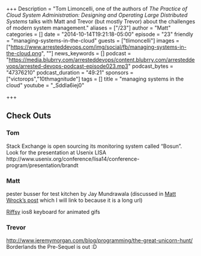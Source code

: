 +++
Description = "Tom Limoncelli, one of the authors of _The Practice of Cloud System Administration: Designing and Operating Large Distributed Systems_ talks with Matt and Trevor (but mostly Trevor) about the challenges of modern system management."
aliases = ["/23"]
author = "Matt"
categories = []
date = "2014-10-14T19:21:18-05:00"
episode = "23"
friendly = "managing-systems-in-the-cloud"
guests = ["tlimoncelli"]
images = ["https://www.arresteddevops.com/img/social/fb/managing-systems-in-the-cloud.png", ""]
news_keywords = []
podcast = "https://media.blubrry.com/arresteddevops/content.blubrry.com/arresteddevops/arrested-devops-podcast-episode023.mp3"
podcast_bytes = "47376210"
podcast_duration = "49:21"
sponsors = ["victorops","10thmagnitude"]
tags = []
title = "managing systems in the cloud"
youtube = "_SddIa6iej0"

+++
<h2>Check Outs</h2>
<h3>Tom</h3>
Stack Exchange is open sourcing its monitoring system called “Bosun”. Look for the presentation at Usenix LISA http://www.usenix.org/conference/lisa14/conference-program/presentation/brandt
<h3>Matt</h3>
pester busser for test kitchen by Jay Mundrawala (discussed in <a href="http://www.hurryupandwait.io/blog/configure-and-test-windows-infrastructure-using-powershell-technologies-dsc-and-pester-running-from-chef-and-test-kitchen" target="_blank">Matt Wrock’s post</a> which I will link to because it is a long url)

<a href="http://www.riffsy.com/" target="_blank">Riffsy</a> ios8 keyboard for animated gifs
<h3>Trevor</h3>
<a href="http://www.jeremymorgan.com/blog/programming/the-great-unicorn-hunt/" target="_blank">http://www.jeremymorgan.com/blog/programming/the-great-unicorn-hunt/</a>
Borderlands the Pre-Sequel is out :D
